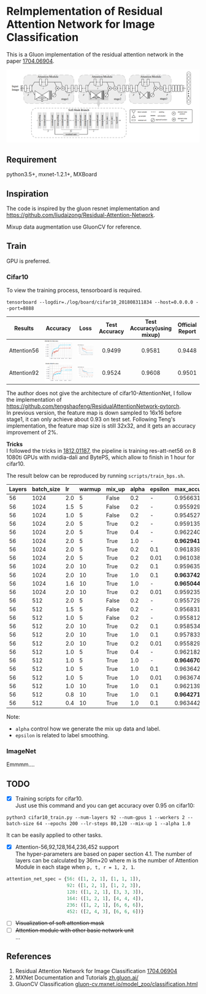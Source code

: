 # ReImplementation of Residual Attention Network for Image Classification
This is a Gluon implementation of the residual attention network in the paper [1704.06904](https://arxiv.org/abs/1704.06904).

<img src="data/figure2.png"/>

## Requirement
python3.5+, mxnet-1.2.1+, MXBoard

## Inspiration
The code is inspired by the gluon resnet implementation and https://github.com/liudaizong/Residual-Attention-Network.

Mixup data augmentation use GluonCV for reference.     

## Train
GPU is preferred.
### Cifar10
To view the training process, tensorboard is required.
 
```shell
tensorboard --logdir=./log/board/cifar10_201808311834 --host=0.0.0.0 --port=8888
```

|Results|Accuracy|Loss |Test Accuracy|Test Accuracy(using mixup)|Official Report|
|:---:  |:---:   |:---:|:---:        |:---:                     |:---:          |
|Attention56|<img src="data/cifar10-attention56-accuracy.png"/>|<img src="data/cifar10-attention56-loss.png"/>|0.9499|0.9581|0.9448|
|Attention92|<img src="data/cifar10-attention92-accuracy.png"/>|<img src="data/cifar10-attention92-loss.png"/>|0.9524|0.9608|0.9501|
   
The author does not give the architecture of cifar10-AttentionNet, 
I follow the implementation of https://github.com/tengshaofeng/ResidualAttentionNetwork-pytorch.  
In previous version, the feature map is down sampled to 16x16 before stage1, it can only achieve about 0.93 on test set. 
Following Teng's implementation, the feature map size is still 32x32, and it gets an accuracy improvement of 2%.

**Tricks**  
I followed the tricks in [1812.01187](https://arxiv.org/abs/1812.01187), 
the pipeline is training res-att-net56 on 8 1080ti GPUs with nvidia-dali and BytePS, 
which allow to finish in 1 hour for cifar10.

The result below can be reproduced by running `scripts/train_bps.sh`.

|Layers|batch_size|lr|warmup|mix_up|alpha|epsilon|max_accuracy|
|:---|:---|:---|:---|:---|:---|:---|:---|
|56| 1024|2.0|5|False|0.2|-|0.956631 |
|56| 1024|1.5|5|False|0.2|-|0.955929 |
|56| 1024|1.0|5|False|0.2|-|0.954527 |
|56| 1024|2.0|5|True|0.2|-|0.959135 |
|56| 1024|2.0|5|True|0.4|-|0.962240 |
|56| 1024|2.0|5|True|1.0|-|**0.962941** |
|56| 1024|2.0|5|True|0.2|0.1|0.961839 |
|56| 1024|2.0|5|True|0.2|0.01|0.961038 |
|56| 1024|2.0|10|True|0.2|0.1|0.959635 |
|56| 1024|2.0|10|True|1.0|0.1|**0.963742** |
|56| 1024|1.6|10|True|1.0|-|**0.965044** |
|56| 1024|2.0|10|True|0.2|0.01|0.959235 |
|56| 512|2.0|5|False|0.2|-|0.955729 |
|56| 512|1.5|5|False|0.2|-|0.956831 |
|56| 512|1.0|5|False|0.2|-|0.955812 |
|56| 512|2.0|10|True|0.2|0.1|0.958534 |
|56| 512|2.0|10|True|1.0|0.1|0.957833 |
|56| 512|2.0|10|True|0.2|0.01|0.955829 |
|56| 512|1.0|5|True|0.4|-|0.962182 |
|56| 512|1.0|5|True|1.0|-|**0.964670** |
|56| 512|1.0|5|True|1.0|0.1|0.963642 |
|56| 512|1.0|5|True|1.0|0.01|0.963674 |
|56| 512|1.0|10|True|1.0|0.1|0.962139 |
|56| 512|0.8|10|True|1.0|0.1|**0.964271** |
|56| 512|0.4|10|True|1.0|0.1|0.963442 |

Note:
- `alpha` control how we generate the mix up data and label.
- `epsilon` is related to label smoothing.


### ImageNet
Emmmm....

## TODO
- [x] Training scripts for cifar10.  
Just use this command and you can get accuracy over 0.95 on cifar10:  
```shell
python3 cifar10_train.py --num-layers 92 --num-gpus 1 --workers 2 --batch-size 64 --epochs 200 --lr-steps 80,120 --mix-up 1 --alpha 1.0
```
It can be easily applied to other tasks.

- [x] Attention-56,92,128,164,236,452 support  
The hyper-parameters are based on paper section 4.1. The number of layers can be calculated by 36m+20 
where m is the number of Attention Module in each stage when `p, t, r = 1, 2, 1`.
```python
attention_net_spec = {56: ([1, 2, 1], [1, 1, 1]),
                      92: ([1, 2, 1], [1, 2, 3]),
                      128: ([1, 2, 1], [3, 3, 3]),
                      164: ([1, 2, 1], [4, 4, 4]),
                      236: ([1, 2, 1], [6, 6, 6]),
                      452: ([2, 4, 3], [6, 6, 6])}
``` 
- [ ] ~~Visualization of soft attention mask~~
- [ ] ~~Attention module with other basic network unit~~  
...

## References
1. Residual Attention Network for Image Classification [1704.06904](https://arxiv.org/abs/1704.06904)
1. MXNet Documentation and Tutorials [zh.gluon.ai/](http://zh.gluon.ai/)
1. GluonCV Classification [gluon-cv.mxnet.io/model_zoo/classification.html](https://gluon-cv.mxnet.io/model_zoo/classification.html)
